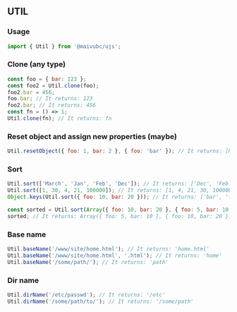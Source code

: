## UTIL

### Usage

```javascript
import { Util } from '@maivubc/ujs';
```

### Clone (any type)

```javascript
const foo = { bar: 123 };
const foo2 = Util.clone(foo);
foo2.bar = 456;
foo.bar; // It returns: 123
foo2.bar; // It returns: 456
const fn = () => 1;
Util.clone(fn); // It returns: fn
```

### Reset object and assign new properties (maybe)

```javascript
Util.resetObject({ foo: 1, bar: 2 }, { foo: 'bar' }); // It returns: [ROOT].'foo' ===  'bar'
```

### Sort

```javascript
Util.sort(['March', 'Jan', 'Feb', 'Dec']); // It returns: ['Dec', 'Feb', 'Jan', 'March']
Util.sort([1, 30, 4, 21, 100000]); // It returns: [1, 4, 21, 30, 100000]
Object.keys(Util.sort({ foo: 10, bar: 20 })); // It returns: ['bar', 'foo']

const sorted = Util.sort(Array({ foo: 10, bar: 20 }, { foo: 5, bar: 10 }), { key: 'foo' });
sorted; // It returns: Array({ foo: 5, bar: 10 }, { foo: 10, bar: 20 })
```

### Base name

```javascript
Util.baseName('/www/site/home.html'); // It returns: 'home.html'
Util.baseName('/www/site/home.html', '.html'); // It returns: 'home'
Util.baseName('/some/path/'); // It returns: 'path'
```

### Dir name

```javascript
Util.dirName('/etc/passwd'); // It returns: '/etc'
Util.dirName('/some/path/to/'); // It returns: '/some/path'
```
